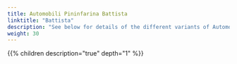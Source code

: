 ```yaml
---
title: Automobili Pininfarina Battista
linktitle: "Battista"
description: "See below for details of the different variants of Automobili Pininfarina Battista"
weight: 30
---
```

<!-- markdownlint-disable MD033 -->
<!-- markdownlint-disable MD010 -->
{{% children description="true" depth="1" %}}
